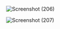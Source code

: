 ![Screenshot (206)](https://user-images.githubusercontent.com/89899114/169198279-a8806294-7cb1-4006-8aaf-9df2921d03d8.png)

![Screenshot (207)](https://user-images.githubusercontent.com/89899114/169198327-9700eefa-ac8c-4dfc-8e91-741879622153.png)
